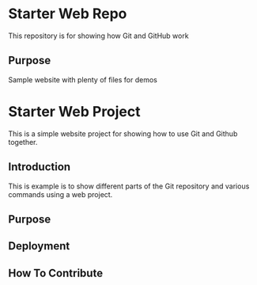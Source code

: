 # Starter Web Repo

This repository is for showing how Git and GitHub work

## Purpose

Sample website with plenty of files for demos

# Starter Web Project

This is a simple website project for showing 
how to use Git and Github together.

## Introduction

This is example is to show different parts of 
the Git repository and various commands using 
a web project.

## Purpose

## Deployment

## How To Contribute
